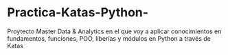 # Practica-Katas-Python-
Proytecto Master Data &amp; Analytics en el que voy a aplicar conocimientos en fundamentos, funciones, POO, liberías y módulos en Python a través de Katas

